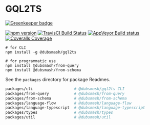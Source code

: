 # GQL2TS

[![Greenkeeper badge](https://badges.greenkeeper.io/avantcredit/gql2ts.svg)](https://greenkeeper.io/)

[![npm version](https://badge.fury.io/js/gql2ts.svg)](https://badge.fury.io/js/gql2ts)
[![TravisCI Build Status](https://travis-ci.org/avantcredit/gql2ts.svg?branch=master)](https://travis-ci.org/avantcredit/gql2ts)
[![AppVeyor Build status](https://ci.appveyor.com/api/projects/status/kfa00svxkiqfb4yh/branch/master?svg=true)](https://ci.appveyor.com/project/brettjurgens/gql2ts/branch/master)
[![Coveralls Coverage](https://coveralls.io/repos/github/avantcredit/gql2ts/badge.svg)](https://coveralls.io/github/avantcredit/gql2ts)

```shell
# for CLI
npm install -g @dubsmash/gql2ts

# for programmatic use
npm install @dubsmash/from-query
npm install @dubsmash/from-schema
```

See the `packages` directory for package Readmes.

```sh
packages/cli                  # @dubsmash/gql2ts CLI
packages/from-query           # @dubsmash/from-query
packages/from-schema          # @dubsmash/from-schema
packages/language-flow        # @dubsmash/language-flow
packages/language-typescript  # @dubsmash/language-typescript
packages/types                # @dubsmash/types
packages/util                 # @dubsmash/util
```
